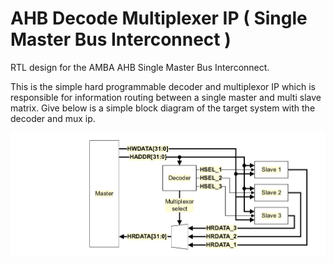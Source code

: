 # AHB Decode Multiplexer IP ( Single Master Bus Interconnect )
RTL design for the AMBA AHB Single Master Bus Interconnect.

This is the simple hard programmable decoder and multiplexor IP which is responsible for information routing between a single master and multi slave matrix. Give below is a simple block diagram of the target system with the decoder and mux ip.

![](assets/Screenshot_from_2020-12-05_18-43-15.png)
